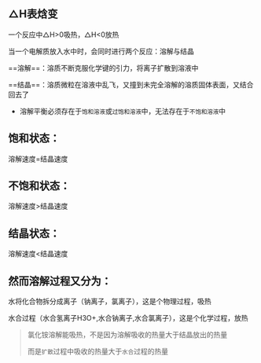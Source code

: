 ## △H表焓变

一个反应中△H>0吸热，△H<0放热

当一个电解质放入水中时，会同时进行两个反应：溶解与结晶

==溶解==：溶质不断克服化学键的引力，将离子扩散到溶液中

==结晶==：溶质微粒在溶液中乱飞，又撞到未完全溶解的溶质固体表面，又结合回去了

* 溶解平衡必须存在于`饱和溶液`或`过饱和溶液`中，无法存在于`不饱和溶液`中

## 饱和状态：

溶解速度=结晶速度

## 不饱和状态：

溶解速度>结晶速度

## 结晶状态：

溶解速度<结晶速度

 

## 然而溶解过程又分为：

水将化合物拆分成离子（钠离子，氯离子），这是个物理过程，吸热

水合过程（水合氢离子H3O+,水合钠离子,水合氯离子），这是个化学过程，放热

> 氯化铵溶解能吸热，不是因为溶解吸收的热量大于结晶放出的热量
>
> 而是`扩散`过程中吸收的热量大于`水合`过程的热量